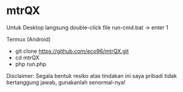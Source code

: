 # mtrQX
Untuk Desktop langsung double-click file run-cmd.bat -> enter 1

Termux (Android)
* git clone https://github.com/eco96/mtrQX.git
* cd mtrQX
* php run.php

Disclaimer: Segala bentuk resiko atas tindakan ini saya pribadi tidak bertanggung jawab, gunakanlah senormal-nya!
